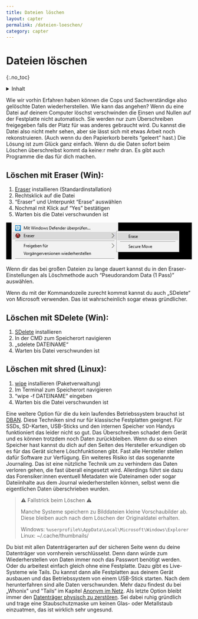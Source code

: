 ```yaml
---
title: Dateien löschen
layout: capter
permalink: /dateien-loeschen/
category: capter
---
```

# Dateien löschen
{:.no_toc}

<details markdown="block">
  <summary>
    Inhalt
  </summary>
* TOC
{:toc}
</details>

Wie wir vorhin Erfahren haben können die Cops und Sachverständige also gelöschte Daten wiederherstellen.
Wie kann das angehen?
Wenn du eine Datei auf deinem Computer löschst verschwinden die Einsen und Nullen auf der Festplatte nicht automatisch.
Sie werden nur zum Überschreiben freigegeben falls der Platz für was anderes gebraucht wird.
Du kannst die Datei also nicht mehr sehen, aber sie lässt sich mit etwas Arbeit noch rekonstruieren.
(Auch wenn du den Papierkorb bereits “geleert” hast.)
Die Lösung ist zum Glück ganz einfach.
Wenn du die Daten sofort beim Löschen überschreibst kommt da keine:r mehr dran.
Es gibt auch Programme die das für dich machen.

## Löschen mit Eraser (Win):
1. [Eraser](https://eraser.heidi.ie/) installieren (Standardinstallation)
2. Rechtsklick auf die Datei
3. “Eraser” und Unterpunkt “Erase” auswählen
4. Nochmal mit Klick auf “Yes” bestätigen
5. Warten bis die Datei verschwunden ist

![](../assets/posts/loeschen.jpg)

Wenn dir das bei großen Dateien zu lange dauert kannst du in den Eraser-Einstellungen als Löschmethode auch “Pseudorandom Data (1 Pass)” auswählen.

Wenn du mit der Kommandozeile zurecht kommst kannst du auch „SDelete“ von Microsoft verwenden. Das ist wahrscheinlich sogar etwas gründlicher.

## Löschen mit SDelete (Win):
1. [SDelete](https://docs.microsoft.com/en-us/sysinternals/downloads/sdelete) installieren
2. In der CMD zum Speicherort navigieren
3. „sdelete DATEINAME“
4. Warten bis Datei verschwunden ist

## Löschen mit shred (Linux):
1. [wipe](http://lambda-diode.com/software/wipe/) installieren (Paketverwaltung)
2. Im Terminal zum Speicherort navigieren
3. “wipe -f DATEINAME” eingeben
4. Warten bis die Datei verschwunden ist

Eine weitere Option für die du kein laufendes Betriebssystem brauchst ist [DBAN](https://dban.org).
Diese Techniken sind nur für klassische Festplatten geeignet.
Für SSDs, SD-Karten, USB-Sticks und den internen Speicher von Handys funktioniert das leider nicht so gut.
Das Überschreiben schadet dem Gerät und es können trotzdem noch Daten zurückbleiben.
Wenn du so einen Speicher hast kannst du dich auf den Seiten des Hersteller erkundigen ob es für das Gerät sichere Löschfunktionen gibt.
Fast alle Hersteller stellen dafür Software zur Verfügung.
Ein weiteres Risiko ist das sogenannte Journaling.
Das ist eine nützliche Technik um zu verhindern das Daten verloren gehen, die fast überall eingesetzt wird.
Allerdings führt sie dazu das Forensiker:innen eventuell Metadaten wie Dateinamen oder sogar Dateiinhalte aus dem Journal wiederherstellen können, selbst wenn die eigentlichen Daten überschrieben wurden.

> ⚠ Fallstrick beim Löschen ⚠ <br>
>
> Manche Systeme speichern zu Bilddateien kleine
> Vorschaubilder ab. Diese bleiben auch nach dem
> Löschen der Originaldatei erhalten.
>
> Windows: `%userprofile%\AppData\Local\Microsoft\Windows\Explorer`
> Linux: ~/.cache/thumbnails/

Du bist mit allen Datenträgerarten auf der sicheren Seite wenn du deine Datenträger von vornherein verschlüsselst.
Denn dann würde zum Wiederherstellen von Daten immer noch das Passwort benötigt werden.
Oder du arbeitest einfach gleich ohne eine Festplatte.
Dazu gibt es Live-Systeme wie Tails. Du kannst dann alle Festplatten aus deinem Gerät ausbauen und das Betriebssystem von einem USB-Stick starten.
Nach dem herunterfahren sind alle Daten verschwunden. Mehr dazu findest du bei „Whonix" und "Tails“ im Kapitel [Anonym im Netz](/anonym-im-netz/).
Als letzte Option bleibt immer den [Datenträger physisch zu zerstören](https://www.youtube.com/watch?v=4uRtRaHQp40).
Sei dabei ruhig gründlich und trage eine Staubschutzmaske um keinen Glas- oder Metallstaub einzuatmen, das ist wirklich sehr ungesund.

